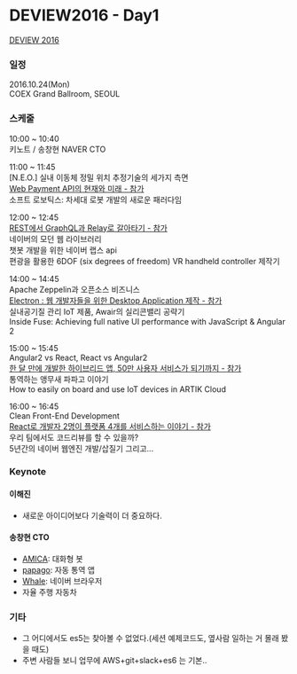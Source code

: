 # DEVIEW2016 - Day1
[DEVIEW 2016](https://deview.kr/2016/)  

### 일정
2016.10.24(Mon)  
COEX Grand Ballroom, SEOUL

### 스케줄
10:00 ~ 10:40  
키노트 / 송창현 NAVER CTO  

11:00 ~ 11:45  
[N.E.O.] 실내 이동체 정밀 위치 추정기술의 세가지 측면  
[Web Payment API의 현재와 미래 - 참가]()   
소프트 로보틱스: 차세대 로봇 개발의 새로운 패러다임  

12:00 ~ 12:45  
[REST에서 GraphQL과 Relay로 갈아타기 - 참가]()   
네이버의 모던 웹 라이브러리  
챗봇 개발을 위한 네이버 랩스 api  
편광을 활용한 6DOF (six degrees of freedom) VR handheld controller 제작기  

14:00 ~ 14:45  
Apache Zeppelin과 오픈소스 비즈니스  
[Electron : 웹 개발자들을 위한 Desktop Application 제작 - 참가]()  
실내공기질 관리 IoT 제품, Awair의 실리콘밸리 공략기  
Inside Fuse: Achieving full native UI performance with JavaScript & Angular 2  

15:00 ~ 15:45  
Angular2 vs React, React vs Angular2  
[한 달 만에 개발한 하이브리드 앱, 50만 사용자 서비스가 되기까지 - 참가]()  
통역하는 앵무새 파파고 이야기  
How to easily on board and use IoT devices in ARTIK Cloud  

16:00 ~ 16:45  
Clean Front-End Development  
[React로 개발자 2명이 플랫폼 4개를 서비스하는 이야기 - 참가]()  
우리 팀에서도 코드리뷰를 할 수 있을까?  
5년간의 네이버 웹엔진 개발/삽질기 그리고...  

### Keynote
#### 이해진
* 새로운 아이디어보다 기술력이 더 중요하다.

#### 송창현 CTO
* [AMICA](http://amica.ai/): 대화형 봇
* [papago](http://post.naver.com/viewer/postView.nhn?volumeNo=4769607&memberNo=32929683): 자동 통역 앱
* [Whale](http://whale.naver.com/): 네이버 브라우저
* 자율 주행 자동차

### 기타
* 그 어디에서도 es5는 찾아볼 수 없었다.(세션 예제코드도, 옆사람 일하는 거 몰래 봤을 때도)
* 주변 사람들 보니 업무에 AWS+git+slack+es6 는 기본..